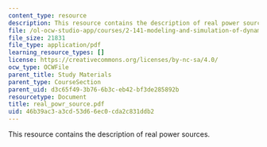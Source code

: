 ```yaml
---
content_type: resource
description: This resource contains the description of real power sources.
file: /ol-ocw-studio-app/courses/2-141-modeling-and-simulation-of-dynamic-systems-fall-2006/46b39ac3a3cd53d66ec0cda2c831ddb2_real_powr_source.pdf
file_size: 21831
file_type: application/pdf
learning_resource_types: []
license: https://creativecommons.org/licenses/by-nc-sa/4.0/
ocw_type: OCWFile
parent_title: Study Materials
parent_type: CourseSection
parent_uid: d3c65f49-3b76-6b3c-eb42-bf3de285892b
resourcetype: Document
title: real_powr_source.pdf
uid: 46b39ac3-a3cd-53d6-6ec0-cda2c831ddb2
---
```

This resource contains the description of real power sources.